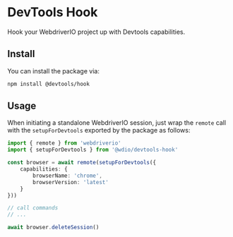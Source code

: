 # DevTools Hook

Hook your WebdriverIO project up with Devtools capabilities.

## Install

You can install the package via:

```sh
npm install @devtools/hook
```

## Usage

When initiating a standalone WebdriverIO session, just wrap the `remote` call with the `setupForDevtools` exported by the package as follows:

```ts
import { remote } from 'webdriverio'
import { setupForDevtools } from '@wdio/devtools-hook'

const browser = await remote(setupForDevtools({
    capabilities: {
        browserName: 'chrome',
        browserVersion: 'latest'
    }
}))

// call commands
// ...

await browser.deleteSession()
```
